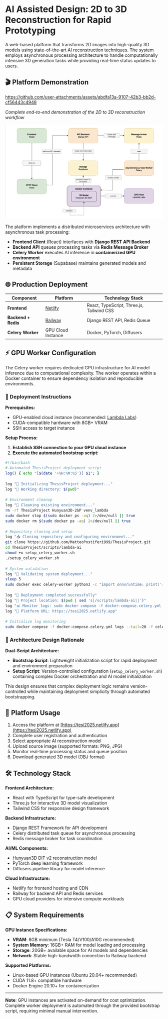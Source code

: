 # AI Assisted Design: 2D to 3D Reconstruction for Rapid Prototyping

A web-based platform that transforms 2D images into high-quality 3D models using state-of-the-art AI reconstruction techniques. The system employs asynchronous processing architecture to handle computationally intensive 3D generation tasks while providing real-time status updates to users.

## 🎬 Platform Demonstration

https://github.com/user-attachments/assets/abdfa13a-9107-42b3-bb2d-cf56443c4948

*Complete end-to-end demonstration of the 2D to 3D reconstruction workflow*

![System Architecture](docs/ComponentDiagram.png)

The platform implements a distributed microservices architecture with asynchronous task processing:
- **Frontend Client** (React) interfaces with **Django REST API Backend**
- **Backend API** queues processing tasks via **Redis Message Broker**
- **Celery Worker** executes AI inference in **containerized GPU environment**
- **Persistent Storage** (Supabase) maintains generated models and metadata

## 🌐 Production Deployment

| Component | Platform | Technology Stack |
|-----------|----------|------------------|
| **Frontend** | [Netlify](https://tesi2025.netlify.app) | React, TypeScript, Three.js, Tailwind CSS |
| **Backend + Redis** | [Railway](https://railway.app) | Django REST API, Redis Queue |
| **Celery Worker** | GPU Cloud Instance | Docker, PyTorch, Diffusers |

## ⚡ GPU Worker Configuration

The Celery worker requires dedicated GPU infrastructure for AI model inference due to computational complexity. The worker operates within a Docker container to ensure dependency isolation and reproducible environments.

### 🚀 Deployment Instructions

**Prerequisites:**
- GPU-enabled cloud instance (recommended: [Lambda Labs](https://lambda.ai))
- CUDA-compatible hardware with 8GB+ VRAM
- SSH access to target instance

**Setup Process:**

1. **Establish SSH connection to your GPU cloud instance**
2. **Execute the automated bootstrap script:**

```bash
#!/bin/bash
# Automated ThesisProject deployment script
log() { echo "[$(date '+%H:%M:%S')] $1"; }

log "🚀 Initializing ThesisProject deployment..."
log "📍 Working directory: $(pwd)"

# Environment cleanup
log "🧹 Cleaning existing environment..."
rm -rf ThesisProject Hunyuan3D-2GP venv_lambda
sudo docker stop $(sudo docker ps -aq) 2>/dev/null || true
sudo docker rm $(sudo docker ps -aq) 2>/dev/null || true

# Repository cloning and setup
log "📥 Cloning repository and configuring environment..."
git clone https://github.com/MatteoPostiferi999/ThesisProject.git
cd ThesisProject/scripts/lambda-ai
chmod +x setup_celery_worker.sh
./setup_celery_worker.sh

# System validation
log "🧪 Validating system deployment..."
sleep 5
sudo docker exec celery-worker python3 -c "import onnxruntime; print('✅ System operational')" && log "✅ Deployment successful" || log "❌ Deployment failed"

log "🎉 Deployment completed successfully"
log "📍 Project location: $(pwd | sed 's|/scripts/lambda-ai||')"
log "📊 Monitor logs: sudo docker compose -f docker-compose.celery.yml logs -f celery-worker"
log "🎯 Platform URL: https://tesi2025.netlify.app"

# Initialize log monitoring
sudo docker compose -f docker-compose.celery.yml logs --tail=20 -f celery-worker
```

### 🔧 Architecture Design Rationale

**Dual-Script Architecture:**
- **Bootstrap Script**: Lightweight initialization script for rapid deployment and environment preparation
- **Setup Script**: Version-controlled configuration (`setup_celery_worker.sh`) containing complex Docker orchestration and AI model initialization

This design ensures that complex deployment logic remains version-controlled while maintaining deployment simplicity through automated bootstrapping.

## 🎯 Platform Usage

1. Access the platform at [https://tesi2025.netlify.app](https://tesi2025.netlify.app)
2. Complete user registration and authentication
3. Select appropriate AI reconstruction model
4. Upload source image (supported formats: PNG, JPG)
5. Monitor real-time processing status and queue position
6. Download generated 3D model (OBJ format)

## 🛠️ Technology Stack

**Frontend Architecture:**
- React with TypeScript for type-safe development
- Three.js for interactive 3D model visualization
- Tailwind CSS for responsive design framework

**Backend Infrastructure:**
- Django REST Framework for API development
- Celery distributed task queue for asynchronous processing
- Redis message broker for task coordination

**AI/ML Components:**
- Hunyuan3D DiT v2 reconstruction model
- PyTorch deep learning framework
- Diffusers pipeline library for model inference

**Cloud Infrastructure:**
- Netlify for frontend hosting and CDN
- Railway for backend API and Redis services
- GPU cloud providers for intensive compute workloads

## 📋 System Requirements

**GPU Instance Specifications:**
- **VRAM**: 8GB minimum (Tesla T4/V100/A10G recommended)
- **System Memory**: 16GB+ RAM for model loading and processing
- **Storage**: 20GB+ available space for AI models and dependencies
- **Network**: Stable high-bandwidth connection to Railway backend

**Supported Platforms:**
- Linux-based GPU instances (Ubuntu 20.04+ recommended)
- CUDA 11.8+ compatible hardware
- Docker Engine 20.10+ for containerization

---

**Note**: GPU instances are activated on-demand for cost optimization. Complete worker deployment is automated through the provided bootstrap script, requiring minimal manual intervention.